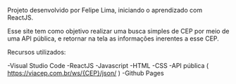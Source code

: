 Projeto desenvolvido por Felipe Lima, iniciando o aprendizado com ReactJS.

Esse site tem como objetivo realizar uma busca simples de CEP por meio de uma API pública, e retornar na tela as informações inerentes a esse CEP.

Recursos utilizados:

 -Visual Studio Code
 -ReactJS
 -Javascript
 -HTML
 -CSS
 -API pública ( https://viacep.com.br/ws/{CEP}/json/ )
 -Github Pages